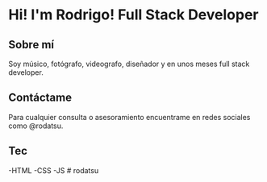 # Hi! I'm Rodrigo! Full Stack Developer 
## Sobre mí
Soy músico, fotógrafo, videografo, diseñador y en unos meses full stack developer.
## Contáctame
Para cualquier consulta o asesoramiento encuentrame en redes sociales como @rodatsu.
## Tec
-HTML
-CSS
-JS # rodatsu

